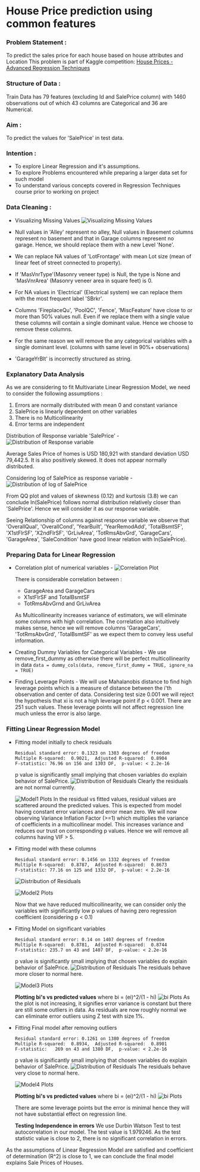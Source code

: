 # House Price prediction using common features

### Problem Statement :
To predict the sales price for each house based on house attributes and Location
This problem is part of Kaggle competition: [House Prices - Advanced Regression Techniques](https://www.kaggle.com/c/house-prices-advanced-regression-techniques)

### Structure of Data :
Train Data has 79 features (excluding Id and SalePrice column) with 1460 observations out of which 43 columns are Categorical and 36 are Numerical.

### Aim :
To predict the values for 'SalePrice' in test data. 

### Intention :
- To explore Linear Regression and it's assumptions. 
- To explore Problems encountered while preparing a larger data set for such model
- To understand various concepts covered in Regression Techniques course prior to working on project

### Data Cleaning :
- Visualizing Missing Values
![Visualizing Missing Values](https://github.com/Hemant-Banke/House-Prices/blob/main/img/plot_missing_values?raw=true)

- Null values in 'Alley' represent no alley, Null values in Basement columns represent no basement and that in Garage columns represent no garage. Hence, we should replace them with a new Level 'None'. 
- We can replace NA values of 'LotFrontage' with mean Lot size (mean of linear feet of street connected to property).
- If 'MasVnrType'(Masonry veneer type) is Null, the type is None and 'MasVnrArea' (Masonry veneer area in square feet) is 0.
- For NA values in 'Electrical' (Electrical system) we can replace them with the most frequent label 'SBrkr'.
- Columns 'FireplaceQu', 'PoolQC', 'Fence', 'MiscFeature' have close to or more than 50% values null. Even if we replace them with a single value these columns will contain a single dominant value. Hence we choose to remove these columns.
- For the same reason we will remove the any categorical variables with a single dominant level. (columns with same level in 90%+ observations)
- 'GarageYrBlt' is incorrectly structured as string.

### Explanatory Data Analysis
As we are considering to fit Multivariate Linear Regression Model, we need to consider the following assumptions : 
1. Errors are normally distributed with mean 0 and constant variance
2. SalePrice is linearly dependent on other variables
3. There is no Multicollinearity
4. Error terms are independent

Distribution of Response variable 'SalePrice' -
![Distribution of Response variable](https://github.com/Hemant-Banke/House-Prices/blob/main/img/plot_saleprice?raw=true)

Average Sales Price of homes is USD 180,921 with standard deviation USD 79,442.5. It is also positively skewed. It does not appear normally distributed.

Considering log of SalePrice as response variable - 
![Distribution of log of SalePrice](https://github.com/Hemant-Banke/House-Prices/blob/main/img/plot_lnsaleprice?raw=true)

From QQ plot and values of skewness (0.12) and kurtosis (3.8) we can conclude ln(SalePrice) follows normal distribution relatively closer than 'SalePrice'. Hence we will consider it as our response variable.

Seeing Relationship of columns against response variable we observe that 'OverallQual', 'OverallCond', 'YearBuilt', 'YearRemodAdd', 'TotalBsmtSF', 'X1stFlrSF', 'X2ndFlrSF', 'GrLivArea', 'TotRmsAbvGrd', 'GarageCars', 'GarageArea', 'SaleCondition' have good linear relation with ln(SalePrice).


### Preparing Data for Linear Regression
- Correlation plot of numerical variables - 
  ![Correlation Plot](https://github.com/Hemant-Banke/House-Prices/blob/main/img/plot_corrplot?raw=true)
  
  There is considerable correlation between :
  - GarageArea and GarageCars
  - X1stFlrSF and TotalBsmtSF
  - TotRmsAbvGrnd and GrLivArea
  
  As Multicollinearity increases variance of estimators, we will eliminate some columns with high correlation. The correlation also intuitively makes sense, hence we will remove columns 'GarageCars', 'TotRmsAbvGrd', 'TotalBsmtSF' as we expect them to convey less useful information.

- Creating Dummy Variables for Categorical Variables - 
  We use remove_first_dummy as otherwise there will be perfect multicollinearity in data
  `data = dummy_cols(data, remove_first_dummy = TRUE, ignore_na = TRUE)`
  
- Finding Leverage Points -
  We will use Mahalanobis distance to find high leverage points which is a measure of distance between the i'th observation and center of data. Considering test size 0.001 we will reject the hypothesis that xi is not a high leverage point if p < 0.001. There are 251 such values. These leverage points will not affect regression line much unless the error is also large.

### Fitting Linear Regression Model
- Fitting model initially to check residuals
  ```
  Residual standard error: 0.1323 on 1303 degrees of freedom
  Multiple R-squared:  0.9021,	Adjusted R-squared:  0.8904 
  F-statistic: 76.96 on 156 and 1303 DF,  p-value: < 2.2e-16
  ```
  p value is significantly small implying that chosen variables do explain behavior of SalePrice.
  ![Distribution of Residuals](https://github.com/Hemant-Banke/House-Prices/blob/main/img/plot_model1_res?raw=true)
  Clearly the residuals are not normal currently.
  
  ![Model1 Plots](https://github.com/Hemant-Banke/House-Prices/blob/main/img/plot_model1?raw=true)
  In the residual vs fitted values, residual values are scattered around the predicted values. This is expected from model having constant error variances and error mean zero. 
  We will now observing Variance Inflation Factor (>=1) which multiplies the variance of coefficients in a multicollinear model. This increases variance and reduces our trust on corresponding p values. Hence we will remove all columns having VIF > 5.
  
- Fitting model with these columns
  ```
  Residual standard error: 0.1456 on 1332 degrees of freedom
  Multiple R-squared:  0.8787,	Adjusted R-squared:  0.8673 
  F-statistic: 77.16 on 125 and 1332 DF,  p-value: < 2.2e-16
  ```
  ![Distribution of Residuals](https://github.com/Hemant-Banke/House-Prices/blob/main/img/plot_model2_res?raw=true)
  
  ![Model2 Plots](https://github.com/Hemant-Banke/House-Prices/blob/main/img/plot_model2?raw=true)
  
  Now that we have reduced multicollinearity, we can consider only the variables with significantly low p values of having zero regression coefficient (considering p < 0.1)

- Fitting Model on significant variables
  ```
  Residual standard error: 0.14 on 1407 degrees of freedom
  Multiple R-squared:  0.8781,	Adjusted R-squared:  0.8744 
  F-statistic: 235.7 on 43 and 1407 DF,  p-value: < 2.2e-16
  ```
  p value is significantly small implying that chosen variables do explain behavior of SalePrice.
  ![Distribution of Residuals](https://github.com/Hemant-Banke/House-Prices/blob/main/img/plot_model3_res?raw=true)
  The residuals behave more closer to normal here.
  
  ![Model3 Plots](https://github.com/Hemant-Banke/House-Prices/blob/main/img/plot_model3?raw=true)
  
  **Plotting bi's vs predicted values**
  where bi = (ei)^2/(1 - hi)
  ![bi Plots](https://github.com/Hemant-Banke/House-Prices/blob/main/img/plot_model3_bi?raw=true)
  As the plot is not increasing, it signifies error variance is constant but there are still some outliers in data. 
  As residuals are now roughly normal we can eliminate error outliers using Z test with size 1%. 
  
- Fitting Final model after removing outliers
  ```
  Residual standard error: 0.1261 on 1380 degrees of freedom
  Multiple R-squared:  0.8934,	Adjusted R-squared:  0.8901 
  F-statistic:   269 on 43 and 1380 DF,  p-value: < 2.2e-16
  ```
  p value is significantly small implying that chosen variables do explain behavior of SalePrice.
  ![Distribution of Residuals](https://github.com/Hemant-Banke/House-Prices/blob/main/img/plot_model4_res?raw=true)
  The residuals behave very close to normal here.
  
  ![Model4 Plots](https://github.com/Hemant-Banke/House-Prices/blob/main/img/plot_model4?raw=true)
  
  **Plotting bi's vs predicted values**
  where bi = (ei)^2/(1 - hi)
  ![bi Plots](https://github.com/Hemant-Banke/House-Prices/blob/main/img/plot_model4_bi?raw=true)
  
  There are some leverage points but the error is minimal hence they will not have substantial effect on regression line.
  
  **Testing Independence in errors**
  We use Durbin Watson Test to test autocorrelation in our model. 
  The test value is 1.979246. As the test statistic value is close to 2, there is no significant correlation in errors.
  
  
As the assumptions of Linear Regression Model are satisfied and coefficient of determination (R^2) is close to 1, we can conclude the final model explains Sale Prices of Houses.